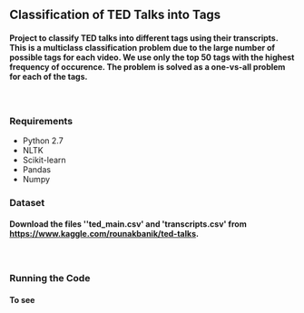 ## Classification of TED Talks into Tags

#### Project to classify TED talks into different tags using their transcripts. This is a multiclass classification problem due to the large number of possible tags for each video. We use only the top 50 tags with the highest frequency of occurence. The problem is solved as a one-vs-all problem for each of the tags.
#### </br>

### Requirements
* Python 2.7
* NLTK
* Scikit-learn
* Pandas
* Numpy


### Dataset
#### Download the files ''ted_main.csv' and 'transcripts.csv' from https://www.kaggle.com/rounakbanik/ted-talks.
#### </br>

### Running the Code
#### To see 
